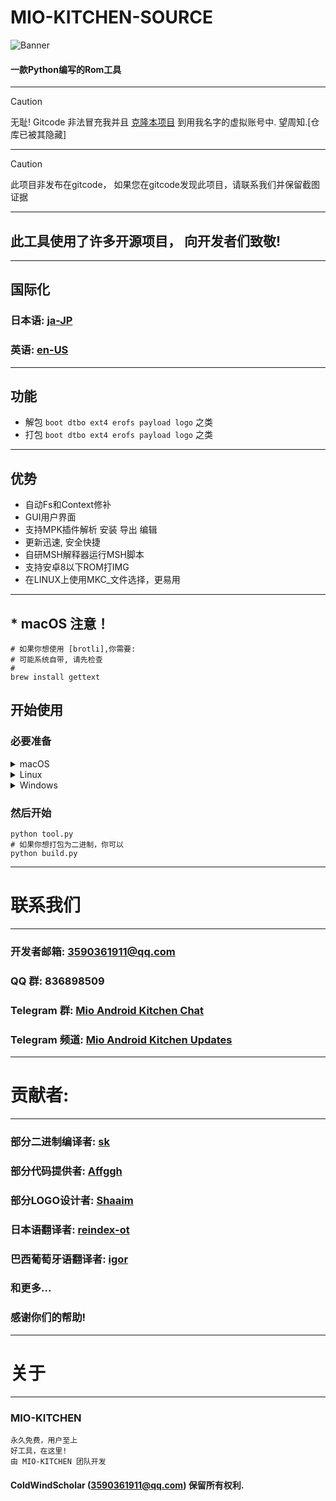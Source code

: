 # MIO-KITCHEN-SOURCE #
![Banner](https://github.com/ColdWindScholar/MIO-KITCHEN-SOURCE/blob/a9bcfdf613ad28e82f7899e3d420d76ecfea174c/splash.png)
#### 一款Python编写的Rom工具
***
> [!CAUTION]
> 无耻! Gitcode 非法冒充我并且 [克隆本项目](https://gitcode.com/ColdWindScholar/) 到用我名字的虚拟账号中. 望周知.[仓库已被其隐藏]
***
> [!CAUTION]
> 此项目非发布在gitcode， 如果您在gitcode发现此项目，请联系我们并保留截图证据
***
## 此工具使用了许多开源项目， 向开发者们致敬!
***
## 国际化
### 日本语: [ja-JP](https://github.com/ColdWindScholar/MIO-KITCHEN-SOURCE/blob/main/README_ja-JP.md)
### 英语: [en-US](https://github.com/ColdWindScholar/MIO-KITCHEN-SOURCE/blob/main/README.md)
***
## 功能
* 解包 `boot dtbo ext4 erofs payload logo` 之类
* 打包 `boot dtbo ext4 erofs payload logo` 之类
***
## 优势
* 自动Fs和Context修补
* GUI用户界面
* 支持MPK插件解析 安装 导出 编辑
* 更新迅速, 安全快捷
* 自研MSH解释器运行MSH脚本
* 支持安卓8以下ROM打IMG
* 在LINUX上使用MKC_文件选择，更易用
***
## * macOS 注意！
``` shell
# 如果你想使用 [brotli],你需要:
# 可能系统自带, 请先检查
# 
brew install gettext
```
## 开始使用
### 必要准备
<details><summary>macOS</summary>

```` shell
brew install python-tk python3  tcl-tk
python3 -m pip install -U --force-reinstall pip
pip install -r requirements.txt
````

</details>

<details><summary>Linux</summary>

```` shell
python3 -m pip install -U --force-reinstall pip
pip install -r requirements.txt
sudo apt update -y && sudo apt install python3-tk -y
````

</details>

<details><summary>Windows</summary>

```` shell
python -m pip install -U --force-reinstall pip
pip install -r requirements.txt
````

</details>

### 然后开始
```` shell
python tool.py
# 如果你想打包为二进制，你可以
python build.py
````
***
# 联系我们
***
### 开发者邮箱: 3590361911@qq.com
### QQ 群: 836898509
### Telegram 群: [Mio Android Kitchen Chat](https://t.me/mio_android_kitchen_group)
### Telegram 频道: [Mio Android Kitchen Updates](https://t.me/mio_android_kitchen)
***
# 贡献者:
***
### 部分二进制编译者: [sk](https://github.com/sekaiacg)
### 部分代码提供者: [Affggh](https://github.com/affggh)
### 部分LOGO设计者: [Shaaim](https://github.com/786-shaaim)
### 日本语翻译者: [reindex-ot](https://github.com/reindex-ot)
### 巴西葡萄牙语翻译者: [igor](https://github.com/igormiguell)
### 和更多...
### 感谢你们的帮助!
***
# 关于
***
### MIO-KITCHEN
```
永久免费，用户至上
好工具，在这里!
由 MIO-KITCHEN 团队开发
```
#### ColdWindScholar (3590361911@qq.com) 保留所有权利. ####
